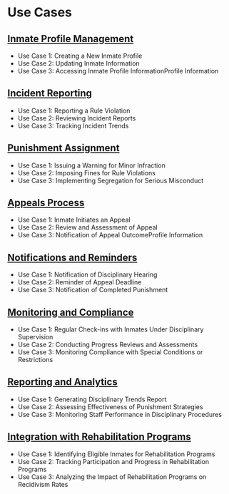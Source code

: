# Use Cases

## [Inmate Profile Management](use-cases/inmate-profile-management.md)
- Use Case 1: Creating a New Inmate Profile
- Use Case 2: Updating Inmate Information
- Use Case 3: Accessing Inmate Profile InformationProfile Information

## [Incident Reporting](use-cases/incident-reporting.md)
- Use Case 1: Reporting a Rule Violation
- Use Case 2: Reviewing Incident Reports
- Use Case 3: Tracking Incident Trends

## [Punishment Assignment](use-cases/punishment-assignment.md)
- Use Case 1: Issuing a Warning for Minor Infraction
- Use Case 2: Imposing Fines for Rule Violations
- Use Case 3: Implementing Segregation for Serious Misconduct

## [Appeals Process](use-cases/appeals-process.md)
- Use Case 1: Inmate Initiates an Appeal
- Use Case 2: Review and Assessment of Appeal
- Use Case 3: Notification of Appeal OutcomeProfile Information

## [Notifications and Reminders](use-cases/notifications-and-reminders.md)
- Use Case 1: Notification of Disciplinary Hearing
- Use Case 2: Reminder of Appeal Deadline
- Use Case 3: Notification of Completed Punishment

## [Monitoring and Compliance](use-cases/monitoring-and-compliance.md)
- Use Case 1: Regular Check-ins with Inmates Under Disciplinary Supervision
- Use Case 2: Conducting Progress Reviews and Assessments
- Use Case 3: Monitoring Compliance with Special Conditions or Restrictions

## [Reporting and Analytics](use-cases/reporting-and-analytics.md)
- Use Case 1: Generating Disciplinary Trends Report
- Use Case 2: Assessing Effectiveness of Punishment Strategies
- Use Case 3: Monitoring Staff Performance in Disciplinary Procedures

## [Integration with Rehabilitation Programs](use-cases/integration-with-rehabilitation-programs.md)
- Use Case 1: Identifying Eligible Inmates for Rehabilitation Programs
- Use Case 2: Tracking Participation and Progress in Rehabilitation Programs
- Use Case 3: Analyzing the Impact of Rehabilitation Programs on Recidivism Rates
